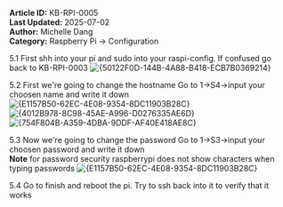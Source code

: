 **Article ID:** KB-RPI-0005  
**Last Updated:** 2025-07-02  
**Author:** Michelle Dang   
**Category:** Raspberry Pi → Configuration

5.1 First shh into your pi and sudo into your raspi-config. If confused go back to KB-RPI-0003
![{50122F0D-144B-4A88-B418-ECB7B0369214}](https://github.com/user-attachments/assets/d6af41b3-ba62-48e6-b200-6724ca85403f)

5.2 First we're going to change the hostname Go to 1->S4->input your choosen name and write it down
![{E1157B50-62EC-4E08-9354-8DC11903B28C}](https://github.com/user-attachments/assets/bcb30e81-2437-454a-b1f6-1b0aa8ef9205)
![{4012B978-8C98-45AE-A996-D0276335AE6D}](https://github.com/user-attachments/assets/fc7bf437-8d19-4c87-9b0f-c69b01da9a8c)
![{754F804B-A359-4DBA-9DDF-AF40E418AE8C}](https://github.com/user-attachments/assets/2a806ff2-4e1a-4d91-943c-d3687cee4268)

5.3 Now we're going to change the password Go to 1->S3->input your choosen password and write it down  
**Note** for password security raspberrypi does not show characters when typing passwords
![{E1157B50-62EC-4E08-9354-8DC11903B28C}](https://github.com/user-attachments/assets/bcb30e81-2437-454a-b1f6-1b0aa8ef9205)

5.4 Go to finish and reboot the pi. Try to ssh back into it to verify that it works 




